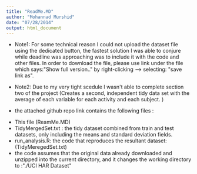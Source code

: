 ```yaml
---
title: "ReadMe.MD"
author: "Mohannad Murshid"
date: "07/28/2014"
output: html_document
---
```


* Note1: For some technical reason I could not upload the dataset file using the dedicated button, the fastest solution I was able to conjure while deadline was approaching was to include it with the code and other files. In order to download the file, please use link under the file which says:"Show full version.." by right-clicking --> selecting: "save link as".

* Note2: Due to my very tight scedule I wasn't able to complete section two of the project (Creates a second, independent tidy data set with the average of each variable for each activity and each subject. )


* the attached github repo link contains the following files :
- This file (ReamMe.MD)
- TidyMergedSet.txt :  the tidy dataset combined from train and test datasets, only including the means and standard deviation fields.
- run_analysis.R: the code that reproduces the resultant dataset: (TidyMeregedSet.txt)
- the code assumes that the original data already downloaded and unzipped into the current  directory, and it changes the working directory to :"./UCI HAR Dataset"
